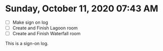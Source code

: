 # Sunday, October 11, 2020 07:43 AM
- [ ] Make sign on log
- [ ] Create and Finish Lagoon room
- [ ] Create and Finish Waterfall room

This is a sign-on log.
